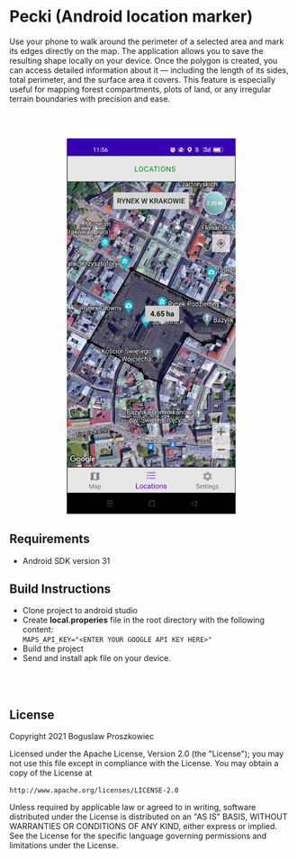 # Pecki (Android location marker)
Use your phone to walk around the perimeter of a selected area and mark its edges directly on the map. The application allows you to save the resulting shape locally on your device. Once the polygon is created, you can access detailed information about it — including the length of its sides, total perimeter, and the surface area it covers. This feature is especially useful for mapping forest compartments, plots of land, or any irregular terrain boundaries with precision and ease.

<br><br>
<p align="center">
  <img src="https://github.com/b-proszkowiec/LocationMarker/blob/sample-picture/sample_picture.jpg" width="300">
</p>

## Requirements
- Android SDK version 31

## Build Instructions
- Clone project to android studio
- Create **local.properies** file in the root directory with the following content:  
  `MAPS_API_KEY="<ENTER YOUR GOOGLE API KEY HERE>"`
- Build the project
- Send and install apk file on your device.

<br><br>
License
-----

Copyright 2021 Boguslaw Proszkowiec

Licensed under the Apache License, Version 2.0 (the "License");
you may not use this file except in compliance with the License.
You may obtain a copy of the License at

    http://www.apache.org/licenses/LICENSE-2.0

Unless required by applicable law or agreed to in writing, software
distributed under the License is distributed on an "AS IS" BASIS,
WITHOUT WARRANTIES OR CONDITIONS OF ANY KIND, either express or implied.
See the License for the specific language governing permissions and
limitations under the License.

